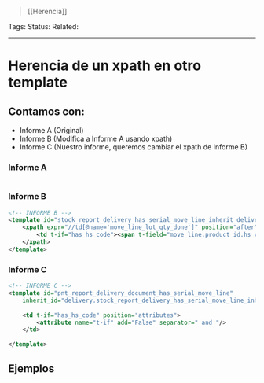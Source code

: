 > [[Herencia]]

Tags: 
Status: 
Related: 

___

# Herencia de un xpath en otro template

## Contamos con:
- Informe A (Original)
- Informe B (Modifica a Informe A usando xpath)
- Informe C (Nuestro informe, queremos cambiar el xpath de Informe B)

### Informe A

```xml

```

### Informe B
```xml
<!-- INFORME B -->
<template id="stock_report_delivery_has_serial_move_line_inherit_delivery" inherit_id="stock.stock_report_delivery_has_serial_move_line">  
    <xpath expr="//td[@name='move_line_lot_qty_done']" position="after">  
        <td t-if="has_hs_code"><span t-field="move_line.product_id.hs_code"/></td>  
    </xpath>  
</template>
```

### Informe C

```xml
<!-- INFORME C -->
<template id="pnt_report_delivery_document_has_serial_move_line"  
	inherit_id="delivery.stock_report_delivery_has_serial_move_line_inherit_delivery">  
	
    <td t-if="has_hs_code" position="attributes">  
        <attribute name="t-if" add="False" separator=" and "/>  
    </td>  
  
</template>
```

## Ejemplos

